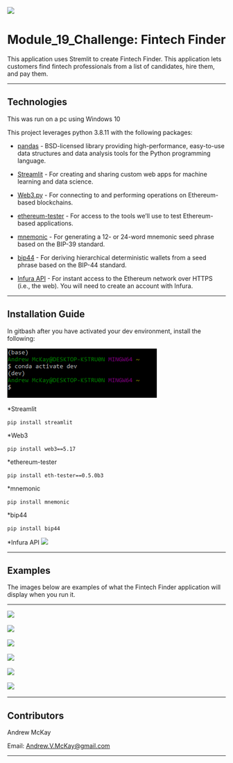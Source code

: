 ![](https://github.com/mckayav3/Module_19_Challenge/blob/main/_images/module_19_challenge_image.png)
# Module_19_Challenge: Fintech Finder

This application uses Stremlit to create Fintech Finder. This application lets customers find fintech professionals from a list of candidates, hire them, and pay them.

---

## Technologies
This was run on a pc using Windows 10

This project leverages python 3.8.11 with the following packages:

* [pandas](https://pandas.pydata.org/pandas-docs/stable/index.html) - BSD-licensed library providing high-performance, easy-to-use data structures and data analysis tools for the Python programming language.

* [Streamlit](https://docs.streamlit.io/en/stable/) - For creating and sharing custom web apps for machine learning and data science.

* [Web3.py]() - For connecting to and performing operations on Ethereum-based blockchains.

* [ethereum-tester]() - For access to the tools we’ll use to test Ethereum-based applications.

* [mnemonic]() - For generating a 12- or 24-word mnemonic seed phrase based on the BIP-39 standard.

* [bip44]() - For deriving hierarchical deterministic wallets from a seed phrase based on the BIP-44 standard.

* [Infura API]() - For instant access to the Ethereum network over HTTPS (i.e., the web). You will need to create an account with Infura.
---

## Installation Guide

In gitbash after you have activated your dev environment, install the following:

![activate dev](./_images/activate_dev.PNG)

*Streamlit

    pip install streamlit
    
*Web3

    pip install web3==5.17

*ethereum-tester

    pip install eth-tester==0.5.0b3

*mnemonic

    pip install mnemonic

*bip44

    pip install bip44

*Infura API
![](https://github.com/mckayav3/Module_19_Challenge/blob/main/_images/infura_sign_up.png)

---

## Examples

The images below are examples of what the Fintech Finder application will display when you run it.

---

![](./_images/.PNG)

![](./_images/.PNG)

![](./_images/.PNG)

![](./_images/.PNG)

![](./_images/.PNG)

![](./_images/.PNG)


---

## Contributors

Andrew McKay

Email: Andrew.V.McKay@gmail.com

---